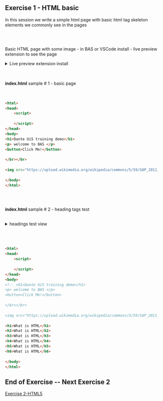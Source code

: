 ## Exercise 1 - HTML basic

In this session we write a simple html page with basic html tag skeleton elements we commonly see in the pages 

</br></br>

Basic HTML page with some image - in BAS or VSCode install - live preview extension to see the page 

<details>
<summary> Live preview extension install </summary>
</br>
</br>

</br>
</br>
<img src="./files/ui5e_1-1.png" >
<img src="./files/ui5e_1-2.png" >
<img src="./files/ui5e_1-3.png" >
</br>
</br>
</details>
</br></br>

**index.html** sample # 1 - basic page
</br></br>

```html

<html>
<head>
    <script>

    </script>
</head>
<body>
<h1>Dante Ui5 training demo</h1>
<p> welcome to BAS </p>
<button>Click Me!</button>

</br></br>

<img src="https://upload.wikimedia.org/wikipedia/commons/5/59/SAP_2011_logo.svg">

</body>
</html>

```

</br></br>


**index.html** sample # 2 - heading tags test
</br></br>
<details>

<summary> headings test view </summary>
</br>
</br>

</br>
</br>
<img src="./files/ui5e_1-4.png" >
</br>
</br>
</details>
</br></br>

```html

<html>
<head>
    <script>

    </script>
</head>
<body>
<!-- <h1>Dante Ui5 training demo</h1>
<p> welcome to BAS </p>
<button>Click Me!</button>

</br></br>

<img src="https://upload.wikimedia.org/wikipedia/commons/5/59/SAP_2011_logo.svg"> -->

<h1>What is HTML</h1>
<h2>What is HTML</h2>
<h3>What is HTML</h3>
<h4>What is HTML</h4>
<h5>What is HTML</h5>
<h6>What is HTML</h6>

</body>
</html>

```

## End of Exercise -- Next Exercise 2 

<a href="https://github.com/Octavius-Dante/Arthelais/tree/main/ex_2"> Exercise 2-HTML5</a>



<!--

<details>
<summary> <b> ALL CODE CHANGES - TODAY SESSION </b> </summary>
</br>
</br>

</br>
</br>
<img src="./files/capmd12-96a.png" >
</br>
</br>
</details>

-->
